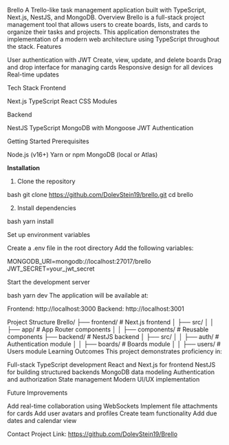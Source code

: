 Brello
A Trello-like task management application built with TypeScript, Next.js, NestJS, and MongoDB.
Overview
Brello is a full-stack project management tool that allows users to create boards, lists, and cards to organize their tasks and projects. This application demonstrates the implementation of a modern web architecture using TypeScript throughout the stack.
Features

User authentication with JWT
Create, view, update, and delete boards
Drag and drop interface for managing cards
Responsive design for all devices
Real-time updates

Tech Stack
Frontend

Next.js
TypeScript
React
CSS Modules

Backend

NestJS
TypeScript
MongoDB with Mongoose
JWT Authentication

Getting Started
Prerequisites

Node.js (v16+)
Yarn or npm
MongoDB (local or Atlas)

**Installation**

1. Clone the repository

bash
git clone https://github.com/DolevStein19/brello.git
cd brello

2. Install dependencies

bash
yarn install

Set up environment variables

Create a .env file in the root directory
Add the following variables:

MONGODB_URI=mongodb://localhost:27017/brello
JWT_SECRET=your_jwt_secret

Start the development server

bash
yarn dev
The application will be available at:

Frontend: http://localhost:3000
Backend: http://localhost:3001

Project Structure
Brello/
├── frontend/           # Next.js frontend
│   ├── src/
│   │   ├── app/        # App Router components
│   │   ├── components/ # Reusable components
├── backend/            # NestJS backend
│   ├── src/
│   │   ├── auth/       # Authentication module
│   │   ├── boards/     # Boards module
│   │   ├── users/      # Users module
Learning Outcomes
This project demonstrates proficiency in:

Full-stack TypeScript development
React and Next.js for frontend
NestJS for building structured backends
MongoDB data modeling
Authentication and authorization
State management
Modern UI/UX implementation

Future Improvements

Add real-time collaboration using WebSockets
Implement file attachments for cards
Add user avatars and profiles
Create team functionality
Add due dates and calendar view

Contact
Project Link: https://github.com/DolevStein19/Brello
